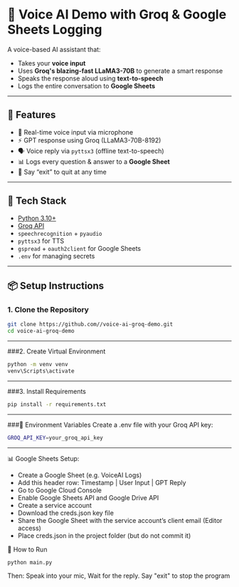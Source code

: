 # 🧠 Voice AI Demo with Groq & Google Sheets Logging

A voice-based AI assistant that:
- Takes your **voice input**
- Uses **Groq's blazing-fast LLaMA3-70B** to generate a smart response
- Speaks the response aloud using **text-to-speech**
- Logs the entire conversation to **Google Sheets**

---

## 🚀 Features

- 🎤 Real-time voice input via microphone
- ⚡ GPT response using Groq (LLaMA3-70B-8192)
- 🗣️ Voice reply via `pyttsx3` (offline text-to-speech)
- 📊 Logs every question & answer to a **Google Sheet**
- 🛑 Say “exit” to quit at any time

---

## 🧰 Tech Stack

- [Python 3.10+](https://www.python.org/)
- [Groq API](https://console.groq.com/)
- `speechrecognition` + `pyaudio`
- `pyttsx3` for TTS
- `gspread` + `oauth2client` for Google Sheets
- `.env` for managing secrets

---

## 📦 Setup Instructions

### 1. Clone the Repository

```bash
git clone https://github.com//voice-ai-groq-demo.git
cd voice-ai-groq-demo

```
---
###2. Create Virtual Environment

```bash
python -m venv venv
venv\Scripts\activate
```
---
###3. Install Requirements

```bash
pip install -r requirements.txt
```
---
###🔐 Environment Variables
Create a .env file with your Groq API key:

```bash
GROQ_API_KEY=your_groq_api_key
```
---
📊 Google Sheets Setup:

-  Create a Google Sheet (e.g. VoiceAI Logs)
-  Add this header row: Timestamp | User Input | GPT Reply
-  Go to Google Cloud Console
-  Enable Google Sheets API and Google Drive API
-  Create a service account
-  Download the creds.json key file
-  Share the Google Sheet with the service account’s client email (Editor access)
- Place creds.json in the project folder (but do not commit it)

🧠 How to Run
```bash
python main.py
```
Then:
Speak into your mic,
Wait for the reply.
Say "exit" to stop the program


